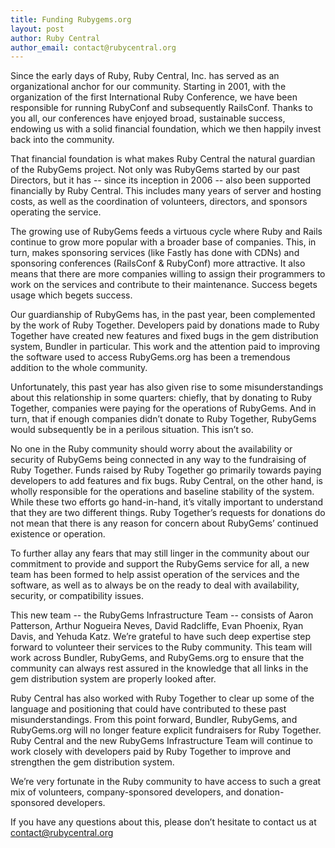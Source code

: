 ```yaml
---
title: Funding Rubygems.org
layout: post
author: Ruby Central
author_email: contact@rubycentral.org
---
```


Since the early days of Ruby, Ruby Central, Inc. has served as an organizational anchor for our community. Starting in 2001, with the organization of the first International Ruby Conference, we have been responsible for running RubyConf and subsequently RailsConf. Thanks to you all, our conferences have enjoyed broad, sustainable success, endowing us with a solid financial foundation, which we then happily invest back into the community.

That financial foundation is what makes Ruby Central the natural guardian of the RubyGems project. Not only was RubyGems started by our past Directors, but it has -- since its inception in 2006 -- also been supported financially by Ruby Central. This includes many years of server and hosting costs, as well as the coordination of volunteers, directors, and sponsors operating the service.

The growing use of RubyGems feeds a virtuous cycle where Ruby and Rails continue to grow more popular with a broader base of companies. This, in turn, makes sponsoring services (like Fastly has done with CDNs) and sponsoring conferences (RailsConf & RubyConf) more attractive. It also means that there are more companies willing to assign their programmers to work on the services and contribute to their maintenance. Success begets usage which begets success.

Our guardianship of RubyGems has, in the past year, been complemented by the work of Ruby Together. Developers paid by donations made to Ruby Together have created new features and fixed bugs in the gem distribution system, Bundler in particular. This work and the attention paid to improving the software used to access RubyGems.org has been a tremendous addition to the whole community.

Unfortunately, this past year has also given rise to some misunderstandings about this relationship in some quarters: chiefly, that by donating to Ruby Together, companies were paying for the operations of RubyGems. And in turn, that if enough companies didn’t donate to Ruby Together, RubyGems would subsequently be in a perilous situation. This isn’t so.

No one in the Ruby community should worry about the availability or security of RubyGems being connected in any way to the fundraising of Ruby Together. Funds raised by Ruby Together go primarily towards paying developers to add features and fix bugs. Ruby Central, on the other hand, is wholly responsible for the operations and baseline stability of the system. While these two efforts go hand-in-hand, it’s vitally important to understand that they are two different things. Ruby Together’s requests for donations do not mean that there is any reason for concern about RubyGems’ continued existence or operation.

To further allay any fears that may still linger in the community about our commitment to provide and support the RubyGems service for all, a new team has been formed to help assist operation of the services and the software, as well as to always be on the ready to deal with availability, security, or compatibility issues. 

This new team -- the RubyGems Infrastructure Team -- consists of Aaron Patterson, Arthur Nogueira Neves, David Radcliffe, Evan Phoenix, Ryan Davis, and Yehuda Katz. We’re grateful to have such deep expertise step forward to volunteer their services to the Ruby community. This team will work across Bundler, RubyGems, and RubyGems.org to ensure that the community can always rest assured in the knowledge that all links in the gem distribution system are properly looked after.

Ruby Central has also worked with Ruby Together to clear up some of the language and positioning that could have contributed to these past misunderstandings. From this point forward, Bundler, RubyGems, and RubyGems.org will no longer feature explicit fundraisers for Ruby Together. Ruby Central and the new RubyGems Infrastructure Team will continue to work closely with developers paid by Ruby Together to improve and strengthen the gem distribution system. 

We’re very fortunate in the Ruby community to have access to such a great mix of volunteers, company-sponsored developers, and donation-sponsored developers.

If you have any questions about this, please don’t hesitate to contact us at [contact@rubycentral.org](mailto:contact@rubycentral.org)

